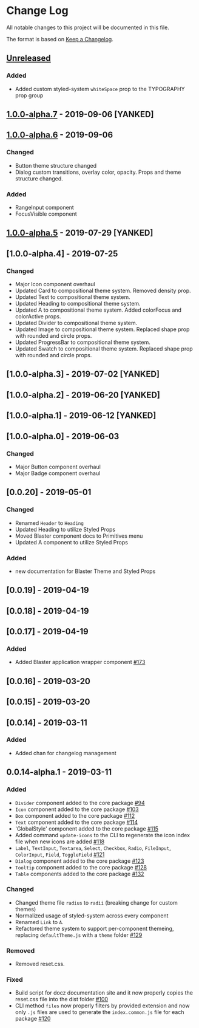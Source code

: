 # Change Log
All notable changes to this project will be documented in this file.

The format is based on [Keep a Changelog](https://keepachangelog.com/en/1.0.0/).

## [Unreleased]
### Added
- Added custom styled-system `whiteSpace` prop to the TYPOGRAPHY prop group

## [1.0.0-alpha.7] - 2019-09-06 [YANKED]

## [1.0.0-alpha.6] - 2019-09-06
### Changed
- Button theme structure changed
- Dialog custom transitions, overlay color, opacity. Props and theme structure changed.

### Added
- RangeInput component
- FocusVisible component

## [1.0.0-alpha.5] - 2019-07-29 [YANKED]

## [1.0.0-alpha.4] - 2019-07-25
### Changed
- Major Icon component overhaul
- Updated Card to compositional theme system. Removed density prop.
- Updated Text to compositional theme system.
- Updated Heading to compositional theme system.
- Updated A to compositional theme system. Added colorFocus and colorActive props.
- Updated Divider to compositional theme system.
- Updated Image to compositional theme system. Replaced shape prop with rounded and circle props.
- Updated ProgressBar to compositional theme system.
- Updated Swatch to compositional theme system. Replaced shape prop with rounded and circle props.

## [1.0.0-alpha.3] - 2019-07-02 [YANKED]

## [1.0.0-alpha.2] - 2019-06-20 [YANKED]

## [1.0.0-alpha.1] - 2019-06-12 [YANKED]

## [1.0.0-alpha.0] - 2019-06-03
### Changed
- Major Button component overhaul
- Major Badge component overhaul

## [0.0.20] - 2019-05-01
### Changed
- Renamed `Header` to `Heading`
- Updated Heading to utilize Styled Props
- Moved Blaster component docs to Primitives menu
- Updated A component to utilize Styled Props

### Added
- new documentation for Blaster Theme and Styled Props

## [0.0.19] - 2019-04-19

## [0.0.18] - 2019-04-19

## [0.0.17] - 2019-04-19
### Added
- Added Blaster application wrapper component [#173](https://github.com/raster-foundry/blasterjs/pull/173)

## [0.0.16] - 2019-03-20

## [0.0.15] - 2019-03-20

## [0.0.14] - 2019-03-11
### Added
- Added chan for changelog management

## 0.0.14-alpha.1 - 2019-03-11
### Added
- `Divider` component added to the core package [#94](https://github.com/raster-foundry/blasterjs/pull/94)
- `Icon` component added to the core package [#103](https://github.com/raster-foundry/blasterjs/pull/103)
- `Box` component added to the core package [#112](https://github.com/raster-foundry/blasterjs/pull/112)
- `Text` component added to the core package [#114](https://github.com/raster-foundry/blasterjs/pull/114)
- 'GlobalStyle' component added to the core package [#115](https://github.com/raster-foundry/blasterjs/pull/115)
- Added command `update-icons` to the CLI to regenerate the icon index file when new icons are added [#118](https://github.com/raster-foundry/blasterjs/pull/118)
- `Label`, `TextInput`, `Textarea`, `Select`, `Checkbox`, `Radio`, `FileInput`, `ColorInput`, `Field`, `ToggleField` [#121](https://github.com/raster-foundry/blasterjs/pull/121)
- `Dialog` component added to the core package [#123](https://github.com/raster-foundry/blasterjs/pull/123)
- `Tooltip` component added to the core package [#128](https://github.com/raster-foundry/blasterjs/pull/128)
- `Table` components added to the core package [#132](https://github.com/raster-foundry/blasterjs/pull/132)

### Changed
- Changed theme file `radius` to `radii` (breaking change for custom themes)
- Normalized usage of styled-system across every component
- Renamed `Link` to `A`.
- Refactored theme system to support per-component themeing, replacing `defaultTheme.js` with a `theme` folder [#129](https://github.com/raster-foundry/blasterjs/pull/129)

### Removed
- Removed reset.css.

### Fixed
- Build script for docz documentation site and it now properly copies the reset.css file into the dist folder [#100](https://github.com/raster-foundry/blasterjs/pull/111)
- CLI method `files` now properly filters by provided extension and now only `.js` files are used to generate the `index.common.js` file for each package [#120](https://github.com/raster-foundry/blasterjs/pull/120)

[unreleased]: https://github.com/:raster-foundry/blasterjs/compare/v1.0.0-alpha.7...HEAD
[1.0.0-alpha.7]: https://github.com/:raster-foundry/blasterjs/compare/v1.0.0-alpha.6...v1.0.0-alpha.7
[1.0.0-alpha.6]: https://github.com/:raster-foundry/blasterjs/compare/v1.0.0-alpha.5...v1.0.0-alpha.6
[1.0.0-alpha.5]: https://github.com/:raster-foundry/blasterjs/compare/v1.0.0-alpha.4...v1.0.0-alpha.5
